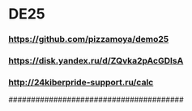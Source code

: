 # DE25

### https://github.com/pizzamoya/demo25
### https://disk.yandex.ru/d/ZQvka2pAcGDlsA
### http://24kiberpride-support.ru/calc

#######################################


